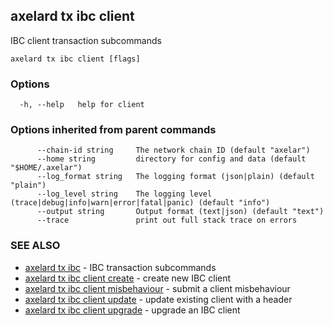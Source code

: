 ## axelard tx ibc client

IBC client transaction subcommands

```
axelard tx ibc client [flags]
```

### Options

```
  -h, --help   help for client
```

### Options inherited from parent commands

```
      --chain-id string     The network chain ID (default "axelar")
      --home string         directory for config and data (default "$HOME/.axelar")
      --log_format string   The logging format (json|plain) (default "plain")
      --log_level string    The logging level (trace|debug|info|warn|error|fatal|panic) (default "info")
      --output string       Output format (text|json) (default "text")
      --trace               print out full stack trace on errors
```

### SEE ALSO

* [axelard tx ibc](axelard_tx_ibc.md)	 - IBC transaction subcommands
* [axelard tx ibc client create](axelard_tx_ibc_client_create.md)	 - create new IBC client
* [axelard tx ibc client misbehaviour](axelard_tx_ibc_client_misbehaviour.md)	 - submit a client misbehaviour
* [axelard tx ibc client update](axelard_tx_ibc_client_update.md)	 - update existing client with a header
* [axelard tx ibc client upgrade](axelard_tx_ibc_client_upgrade.md)	 - upgrade an IBC client

